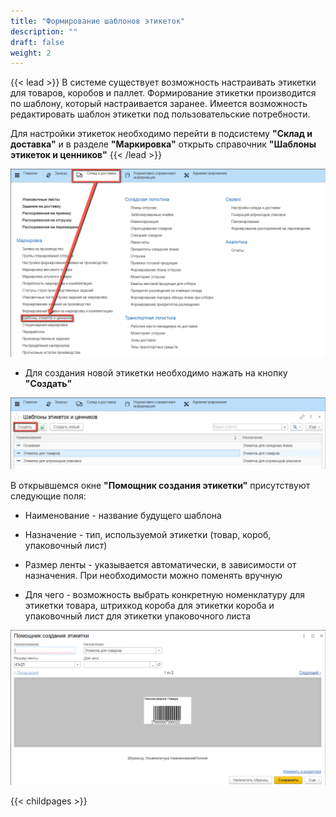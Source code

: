 ```yaml
---
title: "Формирование шаблонов этикеток"
description: ""
draft: false
weight: 2
---
```


{{< lead >}}
В системе существует возможность настраивать этикетки для товаров, коробов и паллет. Формирование этикетки производится по шаблону, который настраивается заранее. Имеется возможность редактировать шаблон этикетки под пользовательские потребности.

Для настройки этикеток необходимо перейти в подсистему **"Склад и доставка"** и в разделе **"Маркировка"** открыть справочник **"Шаблоны этикеток и ценников"**
{{< /lead >}}

![](0_1.png)

- Для создания новой этикетки необходимо нажать на кнопку **"Создать"**

![](0_2.png)

В открывшемся окне **"Помощник создания этикетки"** присутствуют следующие поля:

- Наименование - название будущего шаблона

- Назначение - тип, используемой этикетки (товар, короб, упаковочный лист)

- Размер ленты - указывается автоматически, в зависимости от назначения. При необходимости можно поменять вручную

- Для чего - возможность выбрать конкретную номенклатуру для этикетки товара, штрихкод короба для этикетки короба и упаковочный лист для этикетки упаковочного листа

![](0_3.png)

{{< childpages >}}
